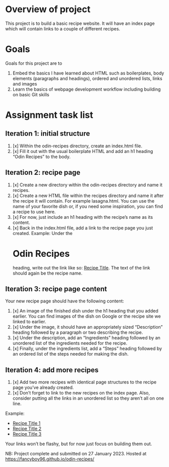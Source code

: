 # Overview of project
This project is to build a basic recipe website. It will have an index page which will contain links to a couple of different recipes. 

# Goals
Goals for this project are to 
1. Embed the basics I have learned about HTML such as boilerplates, body elements (paragraphs and headings), ordered and unordered lists, links and images
2. Learn the basics of webpage development workflow including building on basic Git skills


# Assignment task list

## Iteration 1: initial structure
1. [x] Within the odin-recipes directory, create an index.html file.
2. [x] Fill it out with the usual boilerplate HTML and add an h1 heading “Odin Recipes” to the body.

## Iteration 2: recipe page
1. [x] Create a new directory within the odin-recipes directory and name it recipes.
2. [x] Create a new HTML file within the recipes directory and name it after the recipe it will contain. For example lasagna.html. You can use the name of your favorite dish or, if you need some inspiration, you can find a recipe to use here.
3. [x] For now, just include an h1 heading with the recipe’s name as its content.
4. [x] Back in the index.html file, add a link to the recipe page you just created. Example: Under the <h1>Odin Recipes</h1> heading, write out the link like so: <a href="recipes/recipename.html">Recipe Title</a>. The text of the link should again be the recipe name.

## Iteration 3: recipe page content
Your new recipe page should have the following content:
1. [x] An image of the finished dish under the h1 heading that you added earlier. You can find images of the dish on Google or the recipe site we linked to earlier.
2. [x] Under the image, it should have an appropriately sized “Description” heading followed by a paragraph or two describing the recipe.
3. [x] Under the description, add an “Ingredients” heading followed by an unordered list of the ingredients needed for the recipe.
4. [x] Finally, under the ingredients list, add a “Steps” heading followed by an ordered list of the steps needed for making the dish.

## Iteration 4: add more recipes
1. [x] Add two more recipes with identical page structures to the recipe page you’ve already created.
2. [x] Don’t forget to link to the new recipes on the index page. Also, consider putting all the links in an unordered list so they aren’t all on one line.

Example:

 <ul>
    <li><a href="recipes/yourrecipe.html">Recipe Title 1</a></li>
    <li><a href="recipes/yourrecipe.html">Recipe Title 2</a></li>
    <li><a href="recipes/yourrecipe.html">Recipe Title 3</a></li>
  </ul>
Your links won’t be flashy, but for now just focus on building them out.

NB: Project complete and submitted on 27 January 2023. Hosted at https://fancyboy96.github.io/odin-recipes/